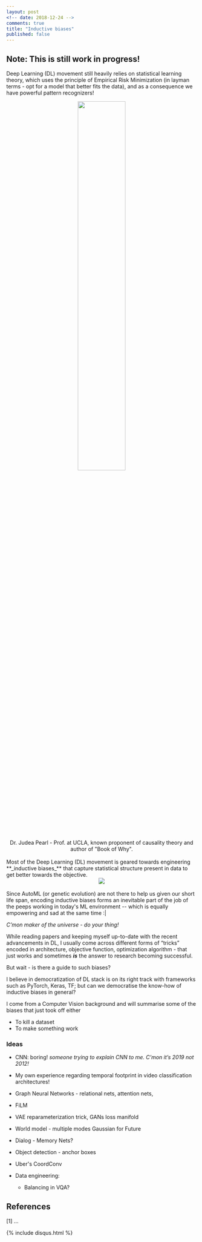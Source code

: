 ```yaml
---
layout: post
<!-- date: 2018-12-24 -->
comments: true
title: "Inductive biases"
published: false
---
```


## Note: This is still work in progress!

Deep Learning (DL) movement still heavily relies on statistical learning theory, which uses the principle of Empirical Risk Minimization (in layman terms - opt for a model that better fits the data), and as a consequence we have powerful pattern recognizers!

<div style="text-align:center">
    <img src ="{{site.url}}/assets/inductive-biases/dexter-judea-pearl.jpg" width="50%" height="50%" />
    <figcaption>Dr. Judea Pearl - Prof. at UCLA, known proponent of causality theory and author of "Book of Why". </figcaption>
</div>

<br>
Most of the Deep Learning (DL) movement is geared towards engineering **_inductive biases_** that capture statistical structure present in data to get better towards the objective.

<div style="text-align:center">
    <img src ="{{site.url}}/assets/inductive-biases/inductive-bias-1.png" />
</div>

<br>
Since AutoML (or genetic evolution) are not there to help us given our short life span, encoding inductive biases forms an inevitable part of the job of the peeps working in today's ML environment -- which is equally empowering and sad at the same time :|

*C’mon maker of the universe - do your thing!*

While reading papers and keeping myself up-to-date with the recent advancements in DL, I usually come across different forms of “tricks” encoded in architecture, objective function, optimization algorithm - that just works and sometimes **_is_** the answer to research becoming successful.


But wait - is there a guide to such biases?

I believe in democratization of DL stack is on its right track with frameworks such as PyTorch, Keras, TF; but can we democratise the know-how of inductive biases in general?

I come from a Computer Vision background and will summarise some of the biases that just took off either
- To kill a dataset
- To make something work

### Ideas

- CNN: boring! *someone trying to explain CNN to me. C’mon it’s 2019 not 2012!*
- My own experience regarding temporal footprint in video classification architectures!
- Graph Neural Networks - relational nets, attention nets, 
- FiLM
- VAE reparameterization trick, GANs loss manifold
- World model - multiple modes Gaussian for Future
- Dialog - Memory Nets?
- Object detection - anchor boxes 
- Uber's CoordConv

- Data engineering:
  - Balancing in VQA?

## References
[1] ...

{% include disqus.html %}